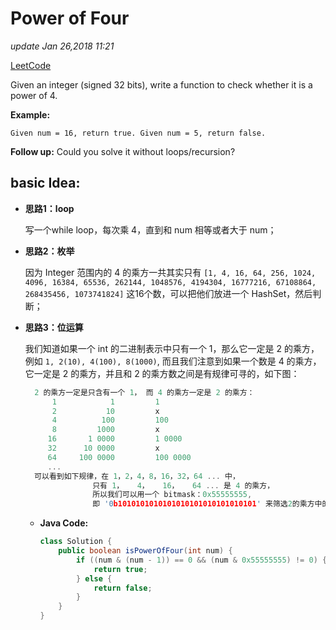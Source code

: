 # Power of Four

_update Jan 26,2018 11:21_

[LeetCode](https://leetcode.com/problems/power-of-four/description/)

Given an integer \(signed 32 bits\), write a function to check whether it is a power of 4.

**Example:**

```text
Given num = 16, return true. Given num = 5, return false.
```

**Follow up:** Could you solve it without loops/recursion?

## basic Idea:

* **思路1：loop**

  写一个while loop，每次乘 4，直到和 num 相等或者大于 num；

* **思路2：枚举**

  因为 Integer 范围内的 4 的乘方一共其实只有 `[1, 4, 16, 64, 256, 1024, 4096, 16384, 65536, 262144, 1048576, 4194304, 16777216, 67108864, 268435456, 1073741824]` 这16个数，可以把他们放进一个 HashSet，然后判断；

* **思路3：位运算**

  我们知道如果一个 int 的二进制表示中只有一个 1，那么它一定是 2 的乘方，例如 `1, 2(10), 4(100), 8(1000)`, 而且我们注意到如果一个数是 4 的乘方，它一定是 2 的乘方，并且和 2 的乘方数之间是有规律可寻的，如下图：

  ```c
    2 的乘方一定是只含有一个 1， 而 4 的乘方一定是 2 的乘方：
        1            1         1 
        2           10         x
        4          100         100 
        8         1000         x 
       16       1 0000         1 0000
       32      10 0000         x
       64     100 0000         100 0000
       ...
    可以看到如下规律，在 1，2，4，8，16，32，64 ... 中，
                 只有 1，   4，   16，   64 ... 是 4 的乘方，
                 所以我们可以用一个 bitmask：0x55555555, 
                 即 '0b1010101010101010101010101010101' 来筛选2的乘方中的4的乘方；
  ```

  * **Java Code:**

    ```java
    class Solution {
        public boolean isPowerOfFour(int num) {
            if ((num & (num - 1)) == 0 && (num & 0x55555555) != 0) {
                return true;
            } else {
                return false;
            }
        }
    }
    ```

